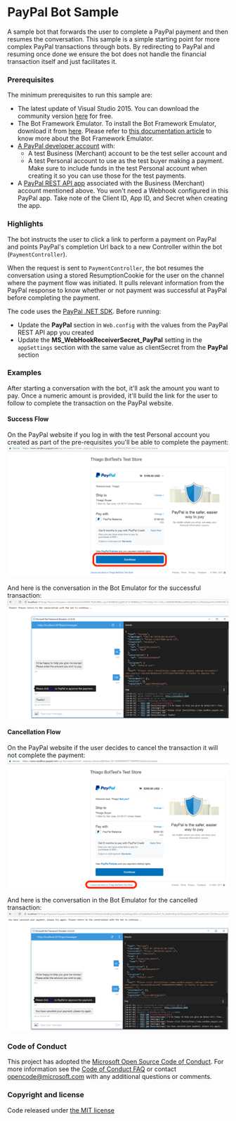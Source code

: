# PayPal Bot Sample

A sample bot that forwards the user to complete a PayPal payment and then resumes the conversation. This sample is a simple starting point for more complex PayPal transactions through bots. By redirecting to PayPal and resuming once done we ensure the bot does not handle the financial transaction itself and just facilitates it.

### Prerequisites

The minimum prerequisites to run this sample are:
* The latest update of Visual Studio 2015. You can download the community version [here](http://www.visualstudio.com) for free.
* The Bot Framework Emulator. To install the Bot Framework Emulator, download it from [here](https://emulator.botframework.com/). Please refer to [this documentation article](https://github.com/microsoft/botframework-emulator/wiki/Getting-Started) to know more about the Bot Framework Emulator.
* [A PayPal developer account](https://developer.paypal.com/) with:
  * A test Business (Merchant) account to be the test seller account and 
  * A test Personal account to use as the test buyer making a payment. Make sure to include funds in the test Personal account when creating it so you can use those for the test payments.
* A [PayPal REST API app](https://developer.paypal.com/developer/applications) associated with the Business (Merchant) account mentioned above. You won't need a Webhook configured in this PayPal app. Take note of the Client ID, App ID, and Secret when creating the app.

### Highlights

The bot instructs the user to click a link to perform a payment on PayPal and points PayPal's completion Url back to a new Controller within the bot (`PaymentController`).

When the request is sent to `PaymentController`, the bot resumes the conversation using a stored ResumptionCookie for the user on the channel where the payment flow was initiated. It pulls relevant information from the PayPal response to know whether or not payment was successful at PayPal before completing the payment.

The code uses the [PayPal .NET SDK](https://www.nuget.org/packages/paypal). Before running:
* Update the **PayPal** section in `Web.config` with the values from the PayPal REST API app you created 
* Update the **MS_WebHookReceiverSecret_PayPal** setting in the `appSettings` section with the same value as clientSecret from the **PayPal** section

### Examples

After starting a conversation with the bot, it'll ask the amount you want to pay. Once a numeric amount is provided, it'll build the link for the user to follow to complete the transaction on the PayPal website.

#### Success Flow

On the PayPal website if you log in with the test Personal account you created as part of the pre-requisites you'll be able to complete the payment:
![Success Pay Flow PayPal](SuccessPayFlowPayPal.png)

And here is the conversation in the Bot Emulator for the successful transaction:
![Success Pay Flow Bot](SuccessPayFlow.png)

#### Cancellation Flow

On the PayPal website if the user decides to cancel the transaction it will not complete the payment:
![Cancellation Pay Flow PayPal](CancelPayFlowPayPal.png)

And here is the conversation in the Bot Emulator for the cancelled transaction:
![Cancellation Pay Flow Bot](CancelPayFlow.png)

### Code of Conduct

This project has adopted the [Microsoft Open Source Code of Conduct](https://opensource.microsoft.com/codeofconduct/).
For more information see the [Code of Conduct FAQ](https://opensource.microsoft.com/codeofconduct/faq/) or
contact [opencode@microsoft.com](mailto:opencode@microsoft.com) with any additional questions or comments.

### Copyright and license

Code released under [the MIT license](LICENSE)
